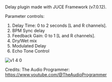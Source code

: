 Delay plugin made with JUCE Framework (v7.0.12).

Parameter controls:
1) Delay Time: 0 to 2 seconds [L and R channels].
2) BPM Sync delay
3) Feedback Gain: 0 to 1 [L and R channels].
4) Dry/Wet mix
5) Modulated Delay
6) Echo Tone Control


![v1 4 0](https://github.com/user-attachments/assets/3cdb8984-c126-4885-ad99-2d0156ee4340)


Credits:
The Audio Programmer: https://www.youtube.com/@TheAudioProgrammer


